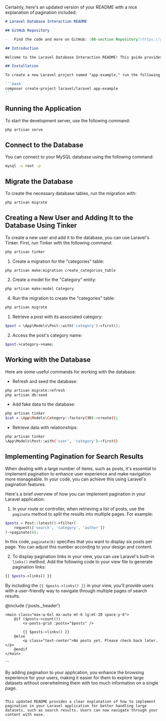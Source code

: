 Certainly, here's an updated version of your README with a nice explanation of pagination included:

````markdown
# Laravel Database Interaction README

## GitHub Repository

-   Find the code and more on GitHub: [08-section Repository](https://github.com/victor90braz/08-section.git)

## Introduction

Welcome to the Laravel Database Interaction README! This guide provides comprehensive instructions for setting up your Laravel project, connecting to a MySQL database, and creating and interacting with users, posts, and categories using the Tinker tool.

## Installation

To create a new Laravel project named "app-example," run the following command:

```bash
composer create-project laravel/laravel app-example
```
````

## Running the Application

To start the development server, use the following command:

```bash
php artisan serve
```

## Connect to the Database

You can connect to your MySQL database using the following command:

```bash
mysql -u root -p
```

## Migrate the Database

To create the necessary database tables, run the migration with:

```bash
php artisan migrate
```

## Creating a New User and Adding It to the Database Using Tinker

To create a new user and add it to the database, you can use Laravel's Tinker. First, run Tinker with the following command:

```bash
php artisan tinker
```

1. Create a migration for the "categories" table:

```bash
php artisan make:migration create_categories_table
```

2. Create a model for the "Category" entity:

```bash
php artisan make:model Category
```

4. Run the migration to create the "categories" table:

```bash
php artisan migrate
```

1. Retrieve a post with its associated category:

```php
$post = \App\Models\Post::with('category')->first();
```

2. Access the post's category name:

```php
$post->category->name;
```

## Working with the Database

Here are some useful commands for working with the database:

-   Refresh and seed the database:

```bash
php artisan migrate:refresh
php artisan db:seed
```

-   Add fake data to the database:

```bash
php artisan tinker
$cat = \App\Models\Category::factory(30)->create();
```

-   Retrieve data with relationships:

```bash
php artisan tinker
\App\Models\Post::with('user', 'category')->first()
```

## Implementing Pagination for Search Results

When dealing with a large number of items, such as posts, it's essential to implement pagination to enhance user experience and make navigation more manageable. In your code, you can achieve this using Laravel's pagination features.

Here's a brief overview of how you can implement pagination in your Laravel application:

1. In your route or controller, when retrieving a list of posts, use the `paginate` method to split the results into multiple pages. For example:

```php
$posts = Post::latest()->filter(
    request(['search', 'category', 'author'])
)->paginate(6);
```

In this code, `paginate(6)` specifies that you want to display six posts per page. You can adjust this number according to your design and content.

2. To display pagination links in your view, you can use Laravel's built-in `links()` method. Add the following code to your view file to generate pagination links:

```php
{{ $posts->links() }}
```

By including the `{{ $posts->links() }}` in your view, you'll provide users with a user-friendly way to navigate through multiple pages of search results.

<x-layout>
    @include ('posts._header')

    <main class="max-w-6xl mx-auto mt-6 lg:mt-20 space-y-6">
        @if ($posts->count())
            <x-posts-grid :posts="$posts" />

            {{ $posts->links() }}
        @else
            <p class="text-center">No posts yet. Please check back later.</p>
        @endif
    </main>

</x-layout>
```

By adding pagination to your application, you enhance the browsing experience for your users, making it easier for them to explore large datasets without overwhelming them with too much information on a single page.

```

This updated README provides a clear explanation of how to implement pagination in your Laravel application for better handling large datasets, such as search results. Users can now navigate through your content with ease.
```
